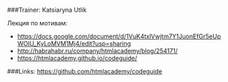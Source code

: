 ###Trainer: Katsiaryna Utlik

Лекция по мотивам:
- https://docs.google.com/document/d/1VuK4txlVwjtm7Y1JuonEfGr5eUpWOIU_KyLoMVM1Mj4/edit?usp=sharing
- http://habrahabr.ru/company/htmlacademy/blog/254171/
- https://htmlacademy.github.io/codeguide/

###Links:
https://github.com/htmlacademy/codeguide
